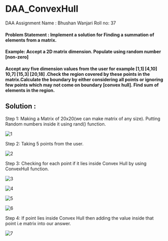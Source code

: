 # DAA_ConvexHull
DAA Assignment
Name : Bhushan Wanjari
Roll no: 37

#### Problem Statement : Implement a solution for Finding a summation of elements from a matrix.
#### Example: Accept a 2D matrix dimension. Populate using random number [non-zero]
#### Accept any five dimension values from the user for example [1,1] [4,10] 10,7] [15,3] [20,18] .Check the region covered by these points in the matrix.Calculate the boundary by either considering all points or ignoring few points which may not come on boundary [convex hull]. Find sum of elements in the region.


## Solution :

Step 1: Making a Matrix of 20x20(we can make matrix of any size). Putting Random numbers inside it using rand() function.

![1](https://user-images.githubusercontent.com/82889656/192092352-2c82b092-1f8a-41be-aa62-9554a6354c33.jpeg)

Step 2: Taking 5 points from the user.

![2](https://user-images.githubusercontent.com/82889656/192092362-c9c29cfc-a003-44ac-8d3e-78776ef3f7e6.jpeg)


Step 3: Checking for each point if it lies inside Convex Hull by using ConvexHull function.

![3](https://user-images.githubusercontent.com/82889656/192092366-82ddd69c-91e7-4a0e-9c65-2b839803886b.jpeg)

![4](https://user-images.githubusercontent.com/82889656/192092384-76cf6cf2-e5a0-4a07-a718-17ffd57b9604.jpeg)

![5](https://user-images.githubusercontent.com/82889656/192092386-2dedb217-a818-43f9-b877-18163e268e93.jpeg)

![6](https://user-images.githubusercontent.com/82889656/192092393-7564d35c-7908-4dcc-bd55-7f5ad61efbd0.jpeg)


Step 4: If point lies inside Convex Hull then adding the value inside that point i.e matrix into our answer.

![7](https://user-images.githubusercontent.com/82889656/192092406-637d93d2-5e53-4644-87a7-208b4015b7e2.jpeg)

